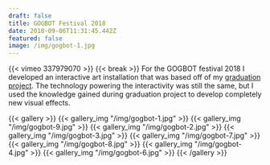 ```yaml
---
draft: false
title: GOGBOT Festival 2018
date: 2018-09-06T11:31:45.442Z
featured: false
image: /img/gogbot-1.jpg
---
```

{{< vimeo 337979070 >}}
{{< break >}}
For the GOGBOT festival 2018 I developed an interactive art installation that was based off of my [graduation project](/projects/graduation-project). The technology powering the interactivity was still the same, but I used the knowledge gained during graduation project to develop completely new visual effects.

{{< gallery >}}
{{< gallery_img "/img/gogbot-1.jpg" >}}
{{< gallery_img "/img/gogbot-9.jpg" >}}
{{< gallery_img "/img/gogbot-2.jpg" >}}
{{< gallery_img "/img/gogbot-3.jpg" >}}
{{< gallery_img "/img/gogbot-7.jpg" >}}
{{< gallery_img "/img/gogbot-8.jpg" >}}
{{< gallery_img "/img/gogbot-4.jpg" >}}
{{< gallery_img "/img/gogbot-6.jpg" >}}
{{< /gallery >}}
